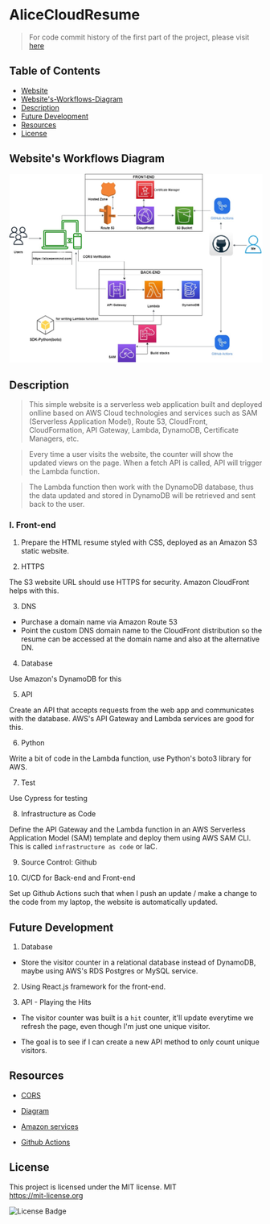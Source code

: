 # AliceCloudResume

> For code commit history of the first part of the project, please visit [here](https://github.com/thutuephan/TheCloudResumeChallenge)

## Table of Contents

- [Website](https://alicezenmind.com/)
- [Website's-Workflows-Diagram](#websites-workflows-diagram)
- [Description](#)
- [Future Development](#future-development)
- [Resources](#resources)
- [License](#license)

## Website's Workflows Diagram

![AWS-workflows-diagram-part-1](https://github.com/thutuephan/AliceCloudResume/blob/main/src/images/AWS-website-diagram.jpg)


## Description

> This simple website is a serverless web application built and deployed onlline based on AWS Cloud technologies and services such as SAM (Serverless Application Model), Route 53, CloudFront, CloudFormation, API Gateway, Lambda, DynamoDB, Certificate Managers, etc.
    
> Every time a user visits the website, the counter will show the updated views on the page. When a fetch API is called, API  will trigger the Lambda function. 

> The Lambda function then work with the DynamoDB database, thus the data updated and stored in DynamoDB will be retrieved and sent back to the user. 


### I. Front-end

1. Prepare the HTML resume styled with CSS, deployed as an Amazon S3 static website.

2. HTTPS

The S3 website URL should use HTTPS for security. Amazon CloudFront helps with this.

3. DNS 

- Purchase a domain name via Amazon Route 53
- Point the custom DNS domain name to the CloudFront distribution so the resume can be accessed at the domain name and also at the alternative DN.

4. Database

Use Amazon's DynamoDB for this

5. API

Create an API that accepts requests from the web app and communicates with the database. AWS's API Gateway and Lambda services are good for this.

6. Python

Write a bit of code in the Lambda function, use Python's boto3 library for AWS.

7. Test

Use Cypress for testing

8. Infrastructure as Code

Define the API Gateway and the Lambda function in an AWS Serverless Application Model (SAM) template and deploy them using AWS SAM CLI. This is called `infrastructure as code` or IaC.

9. Source Control: Github

10. CI/CD for Back-end and Front-end

Set up Github Actions such that when I push an update / make a change to the code from my laptop, the website is automatically updated.






## Future Development

1. Database

- Store the visitor counter in a relational database instead of DynamoDB, maybe using AWS's RDS Postgres or MySQL service.

2. Using React.js framework for the front-end.

3. API - Playing the Hits

- The visitor counter was built is a `hit` counter, it'll update everytime we refresh the page, even though I'm just one unique visitor.

- The goal is to see if I can create a new API method to only count unique visitors.

## Resources

- [CORS](https://medium.com/@patrick.krisko/cors-in-api-gateway-3d615cc0d141)

- [Diagram](https://app.diagrams.net/)

- [Amazon services](https://aws.amazon.com/)

- [Github Actions](https://www.youtube.com/watch?v=i2aRzr4ymEk&t=193s)



## License 

This project is licensed under the MIT license.
  MIT
  <br>
  https://mit-license.org


![License Badge](https://img.shields.io/badge/license-MIT-blue.svg)